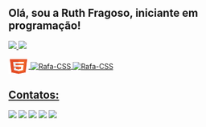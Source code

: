 ## Olá, sou a Ruth Fragoso, iniciante em programação!

<div>
<a href="https://github.com/fragosodev">
<img height="150em" src="https://github-readme-stats.vercel.app/api/top-langs/?username=fragosodev&layout=compact&langs_count=7&theme=dracula"/>
<img height="150em" src="https://github-readme-stats.vercel.app/api?username=fragosodev&show_icons=true&theme=dracula&include_all_commits=true&count_private=true"/>

</div>

<div style="display: inline_block"><br>
    <img align="center" alt="Rafa-HTML" height="30" width="40" src="https://raw.githubusercontent.com/devicons/devicon/master/icons/html5/html5-original.svg">
  <img align="center" alt="Rafa-CSS" height="30" width="40" src="https://cdn-icons-png.flaticon.com/512/5968/5968242.png">
     <img align="center" alt="Rafa-CSS" height="30" width="40" src="https://cdn.iconscout.com/icon/free/png-256/javascript-2038874-1720087.png">

</div>

## Contatos:

<div>
<a href="https://www.youtube.com/channel/UC7lBg2SZUmoTu3N7-ZcOGJQ" target="_blank"><img src="https://img.shields.io/badge/YouTube-FF0000?style=for-the-badge&logo=youtube&logoColor=white" target="_blank"></a>
<a href="https://www.instagram.com/dgestaodocumental/" target="_blank"><img src="https://img.shields.io/badge/-Instagram-%23E4405F?style=for-the-badge&logo=instagram&logoColor=white" target="_blank"></a>
<a href="https://www.twitch.tv/fragosodev" target="_blank"><img src="https://img.shields.io/badge/Twitch-9146FF?style=for-the-badge&logo=twitch&logoColor=white" target="_blank"></a>
<a href = "mailto:contato@seu-usuário-aqui"><img src="https://img.shields.io/badge/Gmail-D14836?style=for-the-badge&logo=gmail&logoColor=white" target="_blank"></a>
<a href="https://www.linkedin.com/in/ruth-fragoso-mamede-da-silva-5459b133/" target="_blank"><img src="https://img.shields.io/badge/-LinkedIn-%230077B5?style=for-the-badge&logo=linkedin&logoColor=white" target="_blank"></a>   
</div>
